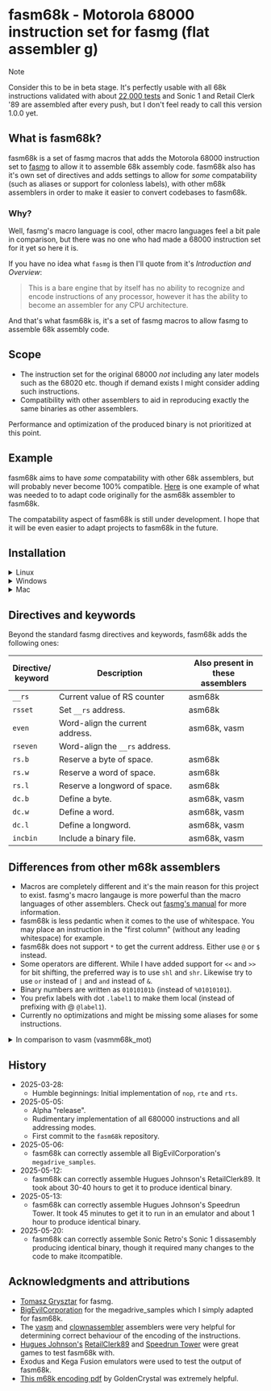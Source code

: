 # fasm68k - Motorola 68000 instruction set for fasmg (flat assembler g)

> [!NOTE]
> Consider this to be in beta stage. It's perfectly usable with all 68k
instructions validated with about [22,000 tests](https://raw.githubusercontent.com/fredrik-hjarner/fasm68k/refs/heads/master/src/tests/valid_instructions.asm)
and Sonic 1 and Retail Clerk '89 are assembled after every push, but I don't
feel ready to call this version 1.0.0 yet.

## What is fasm68k?

fasm68k is a set of fasmg macros that adds the Motorola 68000 instruction set to
[fasmg](https://flatassembler.net/docs.php?article=fasmg) to allow it
to assemble 68k assembly code. fasm68k also has it's own set of directives and
adds settings to allow for _some_ compatability (such as aliases or support for
colonless labels), with other m68k assemblers in order to make it easier to
convert codebases to fasm68k.

### Why?

Well, fasmg's macro language is cool, other macro languages feel a bit pale in
comparison, but there was no one who had made a 68000 instruction set for it yet
so here it is.

If you have no idea what `fasmg` is then
I'll quote from it's _Introduction and Overview_:

> This is a bare engine that by itself has no ability to recognize and encode instructions of any processor, however it has the ability to become an assembler for any CPU architecture.

And that's what fasm68k is, it's a set of fasmg macros to allow fasmg to
assemble 68k assembly code.

## Scope

- The instruction set for the original 68000 _not_ including any later models such as the 68020 etc. though if demand exists I might consider adding such instructions.
- Compatibility with other assemblers to aid in reproducing exactly the same binaries as other assemblers.

Performance and optimization of the produced binary is not prioritized
at this point.

## Example

fasm68k aims to have _some_ compatability with other 68k assemblers, but will
probably never become 100% compatible.
[Here](https://github.com/BigEvilCorporation/megadrive_samples/compare/master...fredrik-hjarner:megadrive_samples_fasm68k:master) is one example of what was
needed to to adapt code originally for the asm68k assembler to fasm68k.

The compatability aspect of fasm68k is still under development. I hope that it
will be even easier to adapt projects to fasm68k in the future.

## Installation

<details>

<summary>Linux</summary>
<blockquote>

Get fasm68k and it's dependences (i.e. fasmg and examples) by running:

`git clone --recurse-submodules git@github.com:fredrik-hjarner/fasm68k.git`

Step into the repository directory:

`cd fasm68k`

Script must be executable:

`chmod +x fasm68k`

To assemble the examples run these commands and binary files should be created
which you can run in a Mega Drive/Genesis emulator:

```
./fasm68k examples/megadrive_simple_demo/main.asm
./fasm68k examples/megadrive_samples_fasm68k/1_hello_world/hello.asm
./fasm68k examples/megadrive_samples_fasm68k/2_scroll_planes/scroll.asm
./fasm68k examples/megadrive_samples_fasm68k/3_sprites/sprites.asm
./fasm68k examples/megadrive_samples_fasm68k/4_gamepad/gamepad.asm
./fasm68k examples/megadrive_samples_fasm68k/6_psg_tone/psg_tone.asm
./fasm68k examples/RetailClerk89_fasm68k/src/RetailClerk89.X68
./fasm68k examples/speedrun-tower_fasm68k/src/SpeedrunTower.X68
```

Add a new line at the bottom of your .bashrc file adding the fasm68k directory
to the PATH so you can run fasm68k from anywhere and not only from the specific
folder you cloned it into:

`export PATH=$HOME/code/fasm68k:$PATH`

</blockquote></details>

<details>

<summary>Windows</summary>
<blockquote>
TODO
</blockquote>
</details>

<details>
<summary>Mac</summary>
<blockquote>
Unfortunately you're out of luck. fasmg only runs on x86 processors (since
it is written in assembly), so you would need to run a virtual machine with
either Windows or Linux then follow the Linux or Windows instructions.
</blockquote>
</details>

## Directives and keywords

Beyond the standard fasmg directives and keywords, fasm68k adds the following
ones:

| Directive/<br>keyword  | Description                                   | Also present in<br>these assemblers |
|------------------------|-----------------------------------------------|----------------------|
| `__rs`                 | Current value of RS counter                   | asm68k               |
| `rsset`                | Set `__rs` address.                           | asm68k               |
| `even`                 | Word-align the current address.               | asm68k, vasm         |
| `rseven`               | Word-align the `__rs` address.                |                      |
| `rs.b`                 | Reserve a byte of space.                      | asm68k               |
| `rs.w`                 | Reserve a word of space.                      | asm68k               |
| `rs.l`                 | Reserve a longword of space.                  | asm68k               |
| `dc.b`                 | Define a byte.                                | asm68k, vasm         |
| `dc.w`                 | Define a word.                                | asm68k, vasm         |
| `dc.l`                 | Define a longword.                            | asm68k, vasm         |
| `incbin`               | Include a binary file.                        | asm68k, vasm         |

## Differences from other m68k assemblers

- Macros are completely different and it's the main reason for this project to
exist. fasmg's macro langauge is more powerful than the macro languages of other
assemblers. Check out [fasmg's manual](https://flatassembler.net/docs.php?article=fasmg_manual) for more information.
- fasm68k is less pedantic when it comes to the use of whitespace. You may place
an instruction in the "first column" (without any leading whitespace) for
example.
- fasm68k does not support `*` to get the current address. Either use `@` or `$`
instead.
- Some operators are different. While I have added support for `<<` and `>> `for
bit shifting, the preferred way is to use `shl` and `shr`. Likewise try to use
`or` instead of `|` and `and` instead of `&`.
- Binary numbers are written as `01010101b` (instead of `%01010101`).
- You prefix labels with dot `.label1` to make them local (instead of prefixing
with @ `@label1`).
- Currently no optimizations and might be missing some aliases for some
instructions.

<details>
<summary>In comparison to vasm (vasmm68k_mot)</summary>
<blockquote>
### ORG

`ORG` works very differently in vasm and fasmg. In fasmg the addresses in after
`ORG` are based on the value specified in the argument. In vasm the `ORG`
command actually adds empty bytes up to the specified address.

- [x] I will add a compatibility setting to support the vasm behaviour. It is recommended to have that setting disabled unless you need it.
</blockquote>
</details>

## History

- 2025-03-28:
  - Humble beginnings: Initial implementation of `nop`, `rte` and `rts`.
- 2025-05-05:
  - Alpha "release".
  - Rudimentary implementation of all 680000 instructions and all addressing modes.
  - First commit to the `fasm68k` repository.
- 2025-05-06:
  - fasm68k can correctly assemble all BigEvilCorporation's `megadrive_samples`.
- 2025-05-12:
  - fasm68k can correctly assemble Hugues Johnson's RetailClerk89. It took about 30-40 hours to get it to produce identical binary.
- 2025-05-13:
  - fasm68k can correctly assemble Hugues Johnson's Speedrun Tower. It took 45 minutes to get it to run in an emulator and about 1 hour to produce identical binary.
- 2025-05-20:
  - fasm68k can correctly assemble Sonic Retro's Sonic 1 dissasembly producing identical binary, though it required many changes to the code to make itcompatible.

## Acknowledgments and attributions

- [Tomasz Grysztar](https://github.com/tgrysztar) for fasmg.
- [BigEvilCorporation](https://github.com/BigEvilCorporation) for the megadrive_samples which I simply adapted for fasm68k.
- The [vasm](http://sun.hasenbraten.de/vasm/) and [clownassembler](https://github.com/Clownacy/clownassembler) assemblers were very helpful for determining correct behaviour of the encoding of the instructions.
- [Hugues Johnson's](https://github.com/HuguesJohnson) [RetailClerk89](https://github.com/HuguesJohnson/RetailClerk89) and [Speedrun Tower](https://github.com/HuguesJohnson/speedrun-tower) were great games to test fasm68k with.
- Exodus and Kega Fusion emulators were used to test the output of fasm68k.
- [This m68k encoding pdf](http://goldencrystal.free.fr/M68kOpcodes-v2.3.pdf) by GoldenCrystal was extremely helpful.
